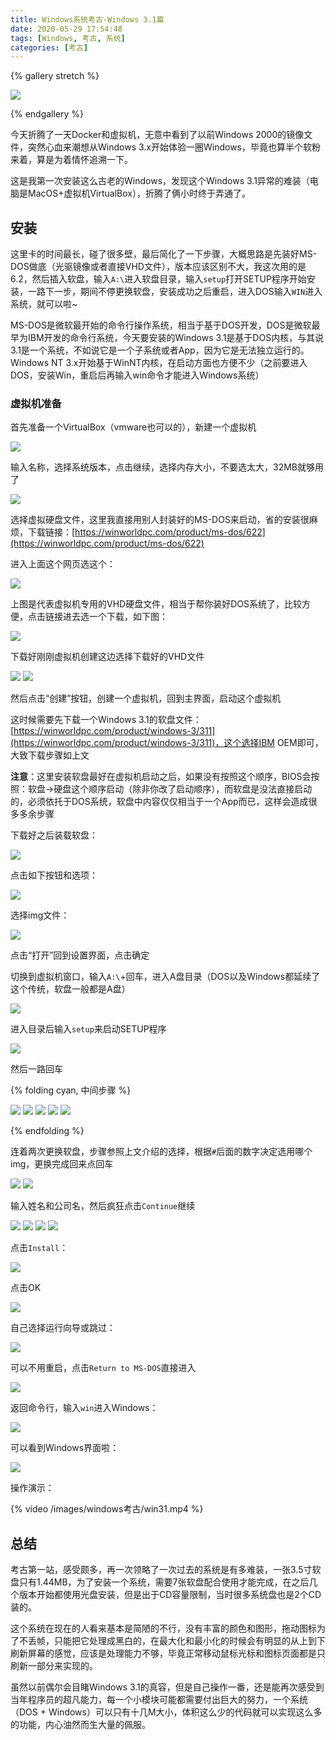 ```yaml
---
title: Windows系统考古-Windows 3.1篇
date: 2020-05-29 17:54:48
tags: [Windows, 考古, 系统]
categories: [考古]
---
```


{% gallery stretch %}

  <img src="/images/windows考古/win31_banner.gif" style="max-height: 250px"/>

{% endgallery %}

今天折腾了一天Docker和虚拟机，无意中看到了以前Windows 2000的镜像文件，突然心血来潮想从Windows 3.x开始体验一圈Windows，毕竟也算半个软粉来着，算是为着情怀追溯一下。

这是我第一次安装这么古老的Windows，发现这个Windows 3.1异常的难装（电脑是MacOS+虚拟机VirtualBox），折腾了俩小时终于弄通了。

<!-- more -->

## 安装 

这里卡的时间最长，碰了很多壁，最后简化了一下步骤，大概思路是先装好MS-DOS做底（光驱镜像或者直接VHD文件），版本应该区别不大，我这次用的是6.2，然后插入软盘，输入`A:\`进入软盘目录，输入`setup`打开SETUP程序开始安装，一路下一步，期间不停更换软盘，安装成功之后重启，进入DOS输入`WIN`进入系统，就可以啦~

MS-DOS是微软最开始的命令行操作系统，相当于基于DOS开发，DOS是微软最早为IBM开发的命令行系统，今天要安装的Windows 3.1是基于DOS内核，与其说3.1是一个系统，不如说它是一个子系统或者App，因为它是无法独立运行的。Windows NT 3.x开始基于WinNT内核，在启动方面也方便不少（之前要进入DOS，安装Win，重启后再输入win命令才能进入Windows系统）

### 虚拟机准备

首先准备一个VirtualBox（vmware也可以的），新建一个虚拟机

<img src="/images/windows考古/win31_setup_1.png" style="max-height: 400px"/>

输入名称，选择系统版本，点击继续，选择内存大小，不要选太大，32MB就够用了

<img src="/images/windows考古/win31_setup_2.png" style="max-height: 400px"/>

选择虚拟硬盘文件，这里我直接用别人封装好的MS-DOS来启动，省的安装很麻烦，下载链接：[https://winworldpc.com/product/ms-dos/622](https://winworldpc.com/product/ms-dos/622)

进入上面这个网页选这个：

<img src="/images/windows考古/win31_setup_5.png" style="max-height: 50px"/>

上图是代表虚拟机专用的VHD硬盘文件，相当于帮你装好DOS系统了，比较方便，点击链接进去选一个下载，如下图：

<img src="/images/windows考古/win31_setup_6.png" style="max-height: 400px"/>

下载好刚刚虚拟机创建这边选择下载好的VHD文件

<img src="/images/windows考古/win31_setup_3.png" style="max-height: 400px"/>

<img src="/images/windows考古/win31_setup_4.png" style="max-height: 400px"/>

然后点击“创建”按钮，创建一个虚拟机，回到主界面，启动这个虚拟机

这时候需要先下载一个Windows 3.1的软盘文件：[https://winworldpc.com/product/windows-3/311](https://winworldpc.com/product/windows-3/311)，这个选择IBM OEM即可，大致下载步骤如上文

**注意**：这里安装软盘最好在虚拟机启动之后，如果没有按照这个顺序，BIOS会按照：软盘->硬盘这个顺序启动（除非你改了启动顺序），而软盘是没法直接启动的，必须依托于DOS系统，软盘中内容仅仅相当于一个App而已，这样会造成很多多余步骤

下载好之后装载软盘：

<img src="/images/windows考古/win31_setup_7.png" style="max-height: 400px"/>

点击如下按钮和选项：

<img src="/images/windows考古/win31_setup_8.png" style="max-height: 300px"/>

选择img文件：

<img src="/images/windows考古/win31_setup_9.png" style="max-height: 400px"/>

点击“打开”回到设置界面，点击确定

切换到虚拟机窗口，输入`A:\`+回车，进入A盘目录（DOS以及Windows都延续了这个传统，软盘一般都是A盘）

<img src="/images/windows考古/win31_setup_10.png" style="max-height: 400px"/>

进入目录后输入`setup`来启动SETUP程序

<img src="/images/windows考古/win31_setup_11.png" style="max-height: 400px"/>

然后一路回车

{% folding cyan, 中间步骤 %}

<img src="/images/windows考古/win31_setup_12.png" style="max-height: 400px"/>

<img src="/images/windows考古/win31_setup_13.png" style="max-height: 400px"/>

<img src="/images/windows考古/win31_setup_14.png" style="max-height: 400px"/>

<img src="/images/windows考古/win31_setup_15.png" style="max-height: 400px"/>

<img src="/images/windows考古/win31_setup_16.png" style="max-height: 400px"/>

{% endfolding %}

连着两次更换软盘，步骤参照上文介绍的选择，根据`#`后面的数字决定选用哪个img，更换完成回来点回车

<img src="/images/windows考古/win31_setup_17.png" style="max-height: 400px"/>

<img src="/images/windows考古/win31_setup_18.png" style="max-height: 400px"/>

输入姓名和公司名，然后疯狂点击`Continue`继续

<img src="/images/windows考古/win31_setup_19.png" style="max-height: 400px"/>

<img src="/images/windows考古/win31_setup_20.png" style="max-height: 400px"/>

<img src="/images/windows考古/win31_setup_21.png" style="max-height: 400px"/>

<img src="/images/windows考古/win31_setup_22.png" style="max-height: 400px"/>

点击`Install`：

<img src="/images/windows考古/win31_setup_23.png" style="max-height: 400px"/>

点击OK

<img src="/images/windows考古/win31_setup_24.png" style="max-height: 400px"/>

自己选择运行向导或跳过：

<img src="/images/windows考古/win31_setup_25.png" style="max-height: 400px"/>

可以不用重启，点击`Return to MS-DOS`直接进入

<img src="/images/windows考古/win31_setup_26.png" style="max-height: 400px"/>

返回命令行，输入`win`进入Windows：

<img src="/images/windows考古/win31_setup_27.png" style="max-height: 400px"/>

可以看到Windows界面啦：

<img src="/images/windows考古/win31_setup_28.png" style="max-height: 400px"/>

操作演示：

{% video /images/windows考古/win31.mp4 %}

## 总结

考古第一站，感受颇多，再一次领略了一次过去的系统是有多难装，一张3.5寸软盘只有1.44MB，为了安装一个系统，需要7张软盘配合使用才能完成，在之后几个版本开始都使用光盘安装，但是出于CD容量限制，当时很多系统盘也是2个CD装的。

这个系统在现在的人看来基本是简陋的不行，没有丰富的颜色和图形，拖动图标为了不丢帧，只能把它处理成黑白的，在最大化和最小化的时候会有明显的从上到下刷新屏幕的感觉，应该是处理能力不够，毕竟正常移动鼠标光标和图标页面都是只刷新一部分来实现的。

虽然以前偶尔会目睹Windows 3.1的真容，但是自己操作一番，还是能再次感受到当年程序员的超凡能力，每一个小模块可能都需要付出巨大的努力，一个系统（DOS + Windows）可以只有十几M大小，体积这么少的代码就可以实现这么多的功能，内心油然而生大量的佩服。
